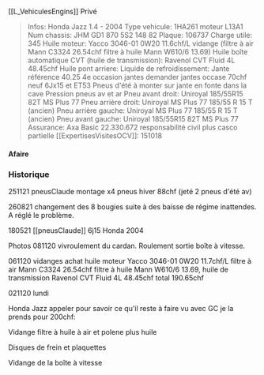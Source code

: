 [[L_VehiculesEngins]] Privé

> Infos: Honda Jazz 1.4 - 2004
Type vehicule: 1HA261 
moteur L13A1
Num chassis: JHM GD1 870 5S2 148 82
Plaque: 106737
Charge utile: 345
Huile moteur: Yacco 3046-01 0W20 11.6chf/L
vidange (filtre à air Mann C3324 26.54chf filtre à huile Mann W610/6 13.69)
Huile boîte automatique CVT (huile de transmission): Ravenol CVT Fluid 4L 48.45chf
Huile pont arriere:
Liquide de refroidissement:
Jante référence 40.25 4e occasion jantes demander jantes occase 70chf neuf 6Jx15 et ET53 
Pneus d'été à monter sur jante en fonte dans la cave
Pression pneus av et ar
Pneu avant droit: Uniroyal 185/55R15 82T MS Plus 77
Pneu arrière droit: Uniroyal MS Plus 77 185/55 R 15 T (ancien)
Pneu arrière gauche: Uniroyal MS Plus 77 185/55 R 15 T (ancien)
Pneu avant gauche: Uniroyal 185/55R15 82T MS Plus 77
Assurance: Axa Basic 22.330.672 responsabilité civil plus casco partielle
[[ExpertisesVisitesOCV]]: 151018

#### Afaire 

### Historique
251121 pneusClaude montage x4 pneus hiver 88chf (jeté 2 pneus d'été av)

260821 changement des 8 bougies suite à des baisse de régime inattendes. A réglé le problème.

180521 [[pneusClaude]] 6j15 Honda 2004

Photos 081120 vivroulement du cardan. Roulement sortie boîte à vitesse. 

061120 vidanges achat huile moteur Yacco 3046-01 0W20 11.7chf/L filtre à air Mann C3324 26.54chf filtre à huile Mann W610/6 13.69, huile de transmission Ravenol CVT Fluid 4L 48.45chf total 190.65chf

021120 lundi

Honda Jazz appeler pour savoir ce qu'il reste à faire vu avec GC je la prends pour 200chf:

Vidange filtre à huile à air et polene plus huile

Disques de frein et plaquettes

Vidange de la boîte à vitesse